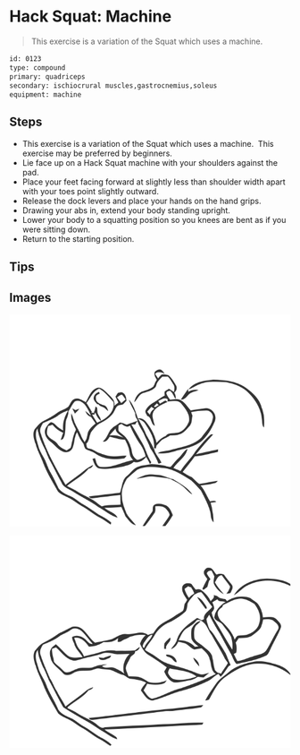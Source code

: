 # Hack Squat: Machine

> This exercise is a variation of the Squat which uses a machine.

``` 
id: 0123 
type: compound 
primary: quadriceps 
secondary: ischiocrural muscles,gastrocnemius,soleus 
equipment: machine 
``` 


## Steps


 - This exercise is a variation of the Squat which uses a machine.  This exercise may be preferred by beginners.
 - Lie face up on a Hack Squat machine with your shoulders against the pad.
 - Place your feet facing forward at slightly less than shoulder width apart with your toes point slightly outward.
 - Release the dock levers and place your hands on the hand grips.
 - Drawing your abs in, extend your body standing upright.
 - Lower your body to a squatting position so you knees are bent as if you were sitting down.
 - Return to the starting position.

## Tips



## Images

![](./../svg/0123-relaxation.svg "")

![](./../svg/0123-tension.svg "")

